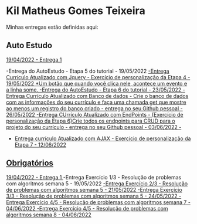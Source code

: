 # Kil Matheus Gomes Teixeira
Minhas entregas estão definidas aqui:
## Auto Estudo
<a href="https://github.com/Intelihub/Template_Aluno/blob/main/02_AUT_EST_ENTREGA/Coloque%20aqui%20as%20entregas%20do%20seu%20auto%20estudo.rtf"> 19/04/2022 - Entrega 1 </a>

-Entrega do AutoEstudo - Etapa 5 do tutorial - 19/05/2022 <a href="../GitHub\Modulo2\02_TUTORIAL\Semana 5\backend">
-Entrega Currículo Atualizado com Jquery - Exercício de personalização da Etapa 4 - 19/05/2022
    *Um botão que quando você clica nele, acontece um evento e a linha some. <a href="../Modulo2\03_AUT_EST_ENTREGA\Semana 5">
-Entrega do AutoEstudo - Etapa 6 do tutorial - 23/05/2022 <a href="../GitHub\Modulo2\02_TUTORIAL\Semana 6\backend">
-Entrega Currículo Atualizado com Banco de dados - Crie o banco de dados com as informações do seu currículo e faça uma chamada get que mostre ao menos um registro do banco criado - entrega no seu Github pessoal - 26/05/2022  <a href="../Modulo2\03_AUT_EST_ENTREGA\Semana 6">
-Entrega CUrrículo Atualizado com EndPoints - (Exercício de personalização da Etapa 6)Crie todos os endpoints para CRUD para o projeto do seu currículo - entrega no seu Github pessoal - 03/06/2022 - <a href="../Modulo2\03_AUT_EST_ENTREGA\Semana 7">
- Entrega currículo Atualizado com AJAX -  Exercício de personalização da Etapa 7 - 12/06/2022  <a href="../Modulo2\03_AUT_EST_ENTREGA\Semana 8">

## Obrigatórios
<a href="https://github.com/Intelihub/Template_Aluno/blob/main/03_EX_OBRIGATORIOS/Coloque%20aqui%20entregas%20de%20exerc%C3%ADcios%20obrigat%C3%B3rios.rtf"> 19/04/2022 - Entrega 1 </a>
-Entrega Exercício 1/3 - Resolução de problemas com algoritmos semana 5 - 19/05/2022 <a href=../Modulo2\04_AUT_EST_EX_OBRIGATORIOS\Semana5>
-Entrega Exercício 2/3 - Resolução de problemas com algoritmos semana 5 - 21/05/2022 <a href=../Modulo2\04_AUT_EST_EX_OBRIGATORIOS\Semana5>
-Entrega Exercício 3/3 - Resolução de problemas com algoritmos semana 5 - 24/05/2022 <a href=../Modulo2\04_AUT_EST_EX_OBRIGATORIOS\Semana5>
-Entrega Exercício 4/5 - Resolução de problemas com algoritmos semana 7 - 04/06/2022 <a href=../Modulo2\04_AUT_EST_EX_OBRIGATORIOS\Semana7>
-Entrega Exercício 4/5 - Resolução de problemas com algoritmos semana 8 - 04/06/2022 <a href=../Modulo2\04_AUT_EST_EX_OBRIGATORIOS\Semana8>